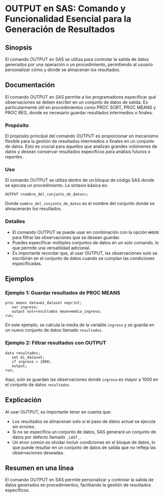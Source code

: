 <!--
Meta Description: # OUTPUT en SAS: Comando y Funcionalidad Esencial para la Generación de Resultados ## Sinopsis El comando OUTPUT en SAS se utiliza para controlar la s...
Meta Keywords: resultados, datos, output, conjunto, sas
-->

# OUTPUT en SAS: Comando y Funcionalidad Esencial para la Generación de Resultados

## Sinopsis
El comando OUTPUT en SAS se utiliza para controlar la salida de datos generados por una operación o un procedimiento, permitiendo al usuario personalizar cómo y dónde se almacenan los resultados.

## Documentación
El comando OUTPUT en SAS permite a los programadores especificar qué observaciones se deben escribir en un conjunto de datos de salida. Es particularmente útil en procedimientos como PROC SORT, PROC MEANS y PROC REG, donde es necesario guardar resultados intermedios o finales.

### Propósito
El propósito principal del comando OUTPUT es proporcionar un mecanismo flexible para la gestión de resultados intermedios o finales en un conjunto de datos. Esto es crucial para aquellos que analizan grandes volúmenes de datos y desean conservar resultados específicos para análisis futuros o reportes.

### Uso
El comando OUTPUT se utiliza dentro de un bloque de código SAS donde se ejecuta un procedimiento. La sintaxis básica es:

```
OUTPUT <nombre_del_conjunto_de_datos>;
```

Donde `nombre_del_conjunto_de_datos` es el nombre del conjunto donde se almacenarán los resultados.

### Detalles
- El comando OUTPUT se puede usar en combinación con la opción `WHERE` para filtrar las observaciones que se desean guardar.
- Puedes especificar múltiples conjuntos de datos en un solo comando, lo que permite una versatilidad adicional.
- Es importante recordar que, al usar OUTPUT, las observaciones solo se escribirán en el conjunto de datos cuando se cumplan las condiciones especificadas.

## Ejemplos
### Ejemplo 1: Guardar resultados de PROC MEANS

```sas
proc means data=mi_dataset noprint;
   var ingreso;
   output out=resultados mean=media_ingreso;
run;
```

En este ejemplo, se calcula la media de la variable `ingreso` y se guarda en un nuevo conjunto de datos llamado `resultados`.

### Ejemplo 2: Filtrar resultados con OUTPUT

```sas
data resultados;
   set mi_dataset;
   if ingreso > 1000;
   output;
run;
```

Aquí, solo se guardan las observaciones donde `ingreso` es mayor a 1000 en el conjunto de datos `resultados`.

## Explicación
Al usar OUTPUT, es importante tener en cuenta que:
- Los resultados se almacenan solo si el paso de datos actual se ejecuta sin errores.
- Si no se especifica un conjunto de datos, SAS generará un conjunto de datos por defecto llamado `_LAST_`.
- Un error común es olvidar incluir condiciones en el bloque de datos, lo que puede resultar en un conjunto de datos de salida que no refleja las observaciones deseadas.

## Resumen en una línea
El comando OUTPUT en SAS permite personalizar y controlar la salida de datos generados en procedimientos, facilitando la gestión de resultados específicos.